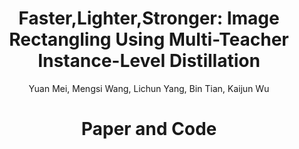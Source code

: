 <h1 align = "center">Faster,Lighter,Stronger: Image Rectangling Using Multi-Teacher Instance-Level Distillation</h1>
<div align = "center">Yuan Mei, Mengsi Wang, Lichun Yang, Bin Tian, Kaijun Wu</div>
<h1 align = "center">Paper and Code</h1>
